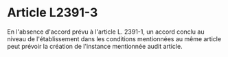 # Article L2391-3

En l'absence d'accord prévu à l'article L. 2391-1, un accord conclu au niveau de l'établissement dans les conditions mentionnées au même article peut prévoir la création de l'instance mentionnée audit article.